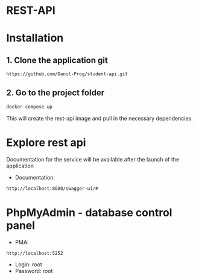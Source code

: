 # REST-API


# Installation

## 1. Clone the application git

```sh
https://github.com/Danil-Prog/student-api.git
```

## 2. Go to the project folder

```sh
docker-compose up
```

This will create the rest-api image and pull in the necessary dependencies.


# Explore rest api
Documentation for the service will be available after the launch of the application
- Documentation: 
```sh
http://localhost:8080/swagger-ui/#
```

# PhpMyAdmin - database control panel
- PMA: 
```sh
http://localhost:5252
```
- Login: root
- Password: root
